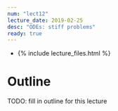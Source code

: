 ```yaml
---
num: "lect12"
lecture_date: 2019-02-25
desc: "ODEs: stiff problems"
ready: true
---
```


* {% include lecture_files.html %}

# Outline

TODO: fill in outline for this lecture
